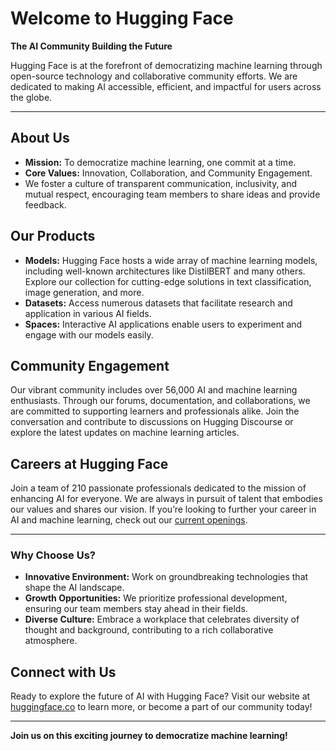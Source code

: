 # Welcome to Hugging Face

**The AI Community Building the Future**

Hugging Face is at the forefront of democratizing machine learning through open-source technology and collaborative community efforts. We are dedicated to making AI accessible, efficient, and impactful for users across the globe.

---

## About Us
- **Mission:** To democratize machine learning, one commit at a time.
- **Core Values:** Innovation, Collaboration, and Community Engagement.
- We foster a culture of transparent communication, inclusivity, and mutual respect, encouraging team members to share ideas and provide feedback.

## Our Products
- **Models:** Hugging Face hosts a wide array of machine learning models, including well-known architectures like DistilBERT and many others. Explore our collection for cutting-edge solutions in text classification, image generation, and more.
- **Datasets:** Access numerous datasets that facilitate research and application in various AI fields.
- **Spaces:** Interactive AI applications enable users to experiment and engage with our models easily.

## Community Engagement
Our vibrant community includes over 56,000 AI and machine learning enthusiasts. Through our forums, documentation, and collaborations, we are committed to supporting learners and professionals alike. Join the conversation and contribute to discussions on Hugging Discourse or explore the latest updates on machine learning articles.

## Careers at Hugging Face
Join a team of 210 passionate professionals dedicated to the mission of enhancing AI for everyone. We are always in pursuit of talent that embodies our values and shares our vision. If you’re looking to further your career in AI and machine learning, check out our [current openings](https://huggingface.co/jobs).

---

### Why Choose Us?
- **Innovative Environment:** Work on groundbreaking technologies that shape the AI landscape.
- **Growth Opportunities:** We prioritize professional development, ensuring our team members stay ahead in their fields.
- **Diverse Culture:** Embrace a workplace that celebrates diversity of thought and background, contributing to a rich collaborative atmosphere.

## Connect with Us
Ready to explore the future of AI with Hugging Face? Visit our website at [huggingface.co](https://huggingface.co) to learn more, or become a part of our community today!

---

**Join us on this exciting journey to democratize machine learning!**